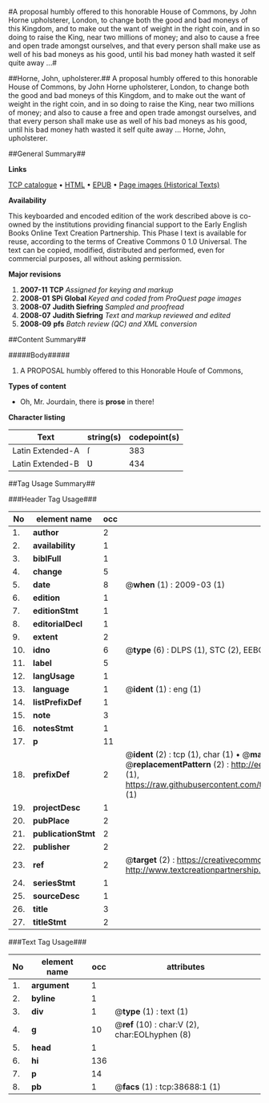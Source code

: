 #A proposal humbly offered to this honorable House of Commons, by John Horne upholsterer, London, to change both the good and bad moneys of this Kingdom, and to make out the want of weight in the right coin, and in so doing to raise the King, near two millions of money; and also to cause a free and open trade amongst ourselves, and that every person shall make use as well of his bad moneys as his good, until his bad money hath wasted it self quite away  ...#

##Horne, John, upholsterer.##
A proposal humbly offered to this honorable House of Commons, by John Horne upholsterer, London, to change both the good and bad moneys of this Kingdom, and to make out the want of weight in the right coin, and in so doing to raise the King, near two millions of money; and also to cause a free and open trade amongst ourselves, and that every person shall make use as well of his bad moneys as his good, until his bad money hath wasted it self quite away  ...
Horne, John, upholsterer.

##General Summary##

**Links**

[TCP catalogue](http://www.ota.ox.ac.uk/tcp/)  • 
[HTML](http://tei.it.ox.ac.uk/tcp/Texts-HTML/free/A44/A44500.html)  • 
[EPUB](http://tei.it.ox.ac.uk/tcp/Texts-EPUB/free/A44/A44500.epub) • 
[Page images (Historical Texts)](https://data.historicaltexts.jisc.ac.uk/view?pubId=eebo-99834190e&pageId=eebo-99834190e-38688-1)

**Availability**

This keyboarded and encoded edition of the
	       work described above is co-owned by the institutions
	       providing financial support to the Early English Books
	       Online Text Creation Partnership. This Phase I text is
	       available for reuse, according to the terms of Creative
	       Commons 0 1.0 Universal. The text can be copied,
	       modified, distributed and performed, even for
	       commercial purposes, all without asking permission.

**Major revisions**

1. __2007-11__ __TCP__ *Assigned for keying and markup*
1. __2008-01__ __SPi Global__ *Keyed and coded from ProQuest page images*
1. __2008-07__ __Judith Siefring__ *Sampled and proofread*
1. __2008-07__ __Judith Siefring__ *Text and markup reviewed and edited*
1. __2008-09__ __pfs__ *Batch review (QC) and XML conversion*

##Content Summary##

#####Body#####

1. A PROPOSAL humbly offered to this Honorable Houſe of Commons,

**Types of content**

  * Oh, Mr. Jourdain, there is **prose** in there!

**Character listing**


|Text|string(s)|codepoint(s)|
|---|---|---|
|Latin Extended-A|ſ|383|
|Latin Extended-B|Ʋ|434|

##Tag Usage Summary##

###Header Tag Usage###

|No|element name|occ|attributes|
|---|---|---|---|
|1.|__author__|2||
|2.|__availability__|1||
|3.|__biblFull__|1||
|4.|__change__|5||
|5.|__date__|8| @__when__ (1) : 2009-03 (1)|
|6.|__edition__|1||
|7.|__editionStmt__|1||
|8.|__editorialDecl__|1||
|9.|__extent__|2||
|10.|__idno__|6| @__type__ (6) : DLPS (1), STC (2), EEBO-CITATION (1), PROQUEST (1), VID (1)|
|11.|__label__|5||
|12.|__langUsage__|1||
|13.|__language__|1| @__ident__ (1) : eng (1)|
|14.|__listPrefixDef__|1||
|15.|__note__|3||
|16.|__notesStmt__|1||
|17.|__p__|11||
|18.|__prefixDef__|2| @__ident__ (2) : tcp (1), char (1)  •  @__matchPattern__ (2) : ([0-9\-]+):([0-9IVX]+) (1), (.+) (1)  •  @__replacementPattern__ (2) : http://eebo.chadwyck.com/downloadtiff?vid=$1&page=$2 (1), https://raw.githubusercontent.com/textcreationpartnership/Texts/master/tcpchars.xml#$1 (1)|
|19.|__projectDesc__|1||
|20.|__pubPlace__|2||
|21.|__publicationStmt__|2||
|22.|__publisher__|2||
|23.|__ref__|2| @__target__ (2) : https://creativecommons.org/publicdomain/zero/1.0/ (1), http://www.textcreationpartnership.org/docs/. (1)|
|24.|__seriesStmt__|1||
|25.|__sourceDesc__|1||
|26.|__title__|3||
|27.|__titleStmt__|2||


###Text Tag Usage###

|No|element name|occ|attributes|
|---|---|---|---|
|1.|__argument__|1||
|2.|__byline__|1||
|3.|__div__|1| @__type__ (1) : text (1)|
|4.|__g__|10| @__ref__ (10) : char:V (2), char:EOLhyphen (8)|
|5.|__head__|1||
|6.|__hi__|136||
|7.|__p__|14||
|8.|__pb__|1| @__facs__ (1) : tcp:38688:1 (1)|
